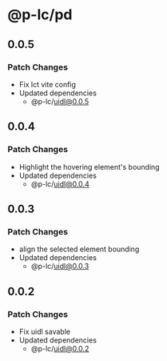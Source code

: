 # @p-lc/pd

## 0.0.5

### Patch Changes

- Fix lct vite config
- Updated dependencies
  - @p-lc/uidl@0.0.5

## 0.0.4

### Patch Changes

- Highlight the hovering element's bounding
- Updated dependencies
  - @p-lc/uidl@0.0.4

## 0.0.3

### Patch Changes

- align the selected element bounding
- Updated dependencies
  - @p-lc/uidl@0.0.3

## 0.0.2

### Patch Changes

- Fix uidl savable
- Updated dependencies
  - @p-lc/uidl@0.0.2
